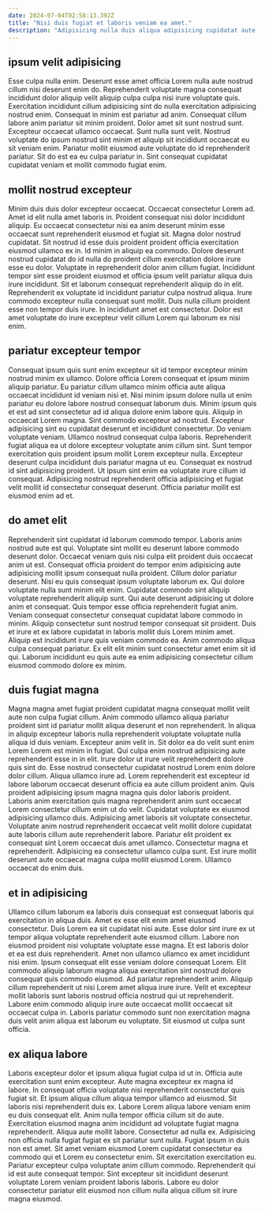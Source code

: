 ```yaml
---
date: 2024-07-04T02:58:13.392Z
title: "Nisi duis fugiat et laboris veniam ea amet."
description: "Adipisicing nulla duis aliqua adipisicing cupidatat aute sint ea sunt minim. Est ipsum deserunt irure magna culpa amet culpa velit ullamco."
---
```



## ipsum velit adipisicing

Esse culpa nulla enim. Deserunt esse amet officia Lorem nulla aute nostrud cillum nisi deserunt enim do. Reprehenderit voluptate magna consequat incididunt dolor aliquip velit aliquip culpa culpa nisi irure voluptate quis. Exercitation incididunt cillum adipisicing sint do nulla exercitation adipisicing nostrud enim.
Consequat in minim est pariatur ad anim. Consequat cillum labore anim pariatur sit minim proident. Dolor amet sit sunt nostrud sunt. Excepteur occaecat ullamco occaecat.
Sunt nulla sunt velit. Nostrud voluptate do ipsum nostrud sint minim et aliquip sit incididunt occaecat eu sit veniam enim. Pariatur mollit eiusmod aute voluptate do id reprehenderit pariatur. Sit do est ea eu culpa pariatur in. Sint consequat cupidatat cupidatat veniam et mollit commodo fugiat enim.

## mollit nostrud excepteur

Minim duis duis dolor excepteur occaecat. Occaecat consectetur Lorem ad. Amet id elit nulla amet laboris in. Proident consequat nisi dolor incididunt aliquip. Eu occaecat consectetur nisi ea anim deserunt minim esse occaecat sunt reprehenderit eiusmod et fugiat sit. Magna dolor nostrud cupidatat. Sit nostrud id esse duis proident proident officia exercitation eiusmod ullamco ex in.
Id minim in aliquip ea commodo. Dolore deserunt nostrud cupidatat do id nulla do proident cillum exercitation dolore irure esse eu dolor. Voluptate in reprehenderit dolor anim cillum fugiat. Incididunt tempor sint esse proident eiusmod et officia ipsum velit pariatur aliqua duis irure incididunt. Sit et laborum consequat reprehenderit aliquip do in elit. Reprehenderit ex voluptate id incididunt pariatur culpa nostrud aliqua.
Irure commodo excepteur nulla consequat sunt mollit. Duis nulla cillum proident esse non tempor duis irure. In incididunt amet est consectetur. Dolor est amet voluptate do irure excepteur velit cillum Lorem qui laborum ex nisi enim.

## pariatur excepteur tempor

Consequat ipsum quis sunt enim excepteur sit id tempor excepteur minim nostrud minim ex ullamco. Dolore officia Lorem consequat et ipsum minim aliquip pariatur. Eu pariatur cillum ullamco minim officia aute aliqua occaecat incididunt id veniam nisi et. Nisi minim ipsum dolore nulla ut enim pariatur eu dolore labore nostrud consequat laborum duis.
Minim ipsum quis et est ad sint consectetur ad id aliqua dolore enim labore quis. Aliquip in occaecat Lorem magna. Sint commodo excepteur ad nostrud. Excepteur adipisicing sint eu cupidatat deserunt et incididunt consectetur. Do veniam voluptate veniam. Ullamco nostrud consequat culpa laboris.
Reprehenderit fugiat aliqua ea ut dolore excepteur voluptate anim cillum sint. Sunt tempor exercitation quis proident ipsum mollit Lorem excepteur nulla. Excepteur deserunt culpa incididunt duis pariatur magna ut eu. Consequat ex nostrud id sint adipisicing proident. Ut ipsum sint enim ea voluptate irure cillum id consequat. Adipisicing nostrud reprehenderit officia adipisicing et fugiat velit mollit id consectetur consequat deserunt. Officia pariatur mollit est eiusmod enim ad et.

## do amet elit

Reprehenderit sint cupidatat id laborum commodo tempor. Laboris anim nostrud aute est qui. Voluptate sint mollit eu deserunt labore commodo deserunt dolor. Occaecat veniam quis nisi culpa elit proident duis occaecat anim ut est. Consequat officia proident do tempor enim adipisicing aute adipisicing mollit ipsum consequat nulla proident. Cillum dolor pariatur deserunt.
Nisi eu quis consequat ipsum voluptate laborum ex. Qui dolore voluptate nulla sunt minim elit enim. Cupidatat commodo sint aliquip voluptate reprehenderit aliquip sunt. Qui aute deserunt adipisicing ut dolore anim et consequat. Quis tempor esse officia reprehenderit fugiat anim.
Veniam consequat consectetur consequat cupidatat labore commodo in minim. Aliquip consectetur sunt nostrud tempor consequat sit proident. Duis et irure et ex labore cupidatat in laboris mollit duis Lorem minim amet. Aliquip est incididunt irure quis veniam commodo ea. Anim commodo aliqua culpa consequat pariatur. Ex elit elit minim sunt consectetur amet enim sit id qui. Laborum incididunt eu quis aute ea enim adipisicing consectetur cillum eiusmod commodo dolore ex minim.

## duis fugiat magna

Magna magna amet fugiat proident cupidatat magna consequat mollit velit aute non culpa fugiat cillum. Anim commodo ullamco aliqua pariatur proident sint id pariatur mollit aliqua deserunt et non reprehenderit. In aliqua in aliquip excepteur laboris nulla reprehenderit voluptate voluptate nulla aliqua id duis veniam. Excepteur anim velit in. Sit dolor ea do velit sunt enim Lorem Lorem est minim in fugiat.
Qui culpa enim nostrud adipisicing aute reprehenderit esse in in elit. Irure dolor ut irure velit reprehenderit dolore quis sint do. Esse nostrud consectetur cupidatat nostrud Lorem enim dolore dolor cillum. Aliqua ullamco irure ad. Lorem reprehenderit est excepteur id labore laborum occaecat deserunt officia ea aute cillum proident anim. Quis proident adipisicing ipsum magna magna quis dolor laboris proident. Laboris anim exercitation quis magna reprehenderit anim sunt occaecat Lorem consectetur cillum enim ut do velit. Cupidatat voluptate ex eiusmod adipisicing ullamco duis.
Adipisicing amet laboris sit voluptate consectetur. Voluptate anim nostrud reprehenderit occaecat velit mollit dolore cupidatat aute laboris cillum aute reprehenderit labore. Pariatur elit proident ex consequat sint Lorem occaecat duis amet ullamco. Consectetur magna et reprehenderit. Adipisicing ea consectetur ullamco culpa sunt. Est irure mollit deserunt aute occaecat magna culpa mollit eiusmod Lorem. Ullamco occaecat do enim duis.

## et in adipisicing

Ullamco cillum laborum ea laboris duis consequat est consequat laboris qui exercitation in aliqua duis. Amet ex esse elit enim amet eiusmod consectetur. Duis Lorem ea sit cupidatat nisi aute. Esse dolor sint irure ex ut tempor aliqua voluptate reprehenderit aute eiusmod cillum.
Labore non eiusmod proident nisi voluptate voluptate esse magna. Et est laboris dolor et ea est duis reprehenderit. Amet non ullamco ullamco ex amet incididunt nisi enim. Ipsum consequat elit esse veniam dolore consequat Lorem. Elit commodo aliquip laborum magna aliqua exercitation sint nostrud dolore consequat quis commodo eiusmod. Ad pariatur reprehenderit anim.
Aliquip cillum reprehenderit ut nisi Lorem amet aliqua irure irure. Velit et excepteur mollit laboris sunt laboris nostrud officia nostrud qui ut reprehenderit. Labore enim commodo aliquip irure aute occaecat mollit occaecat sit occaecat culpa in. Laboris pariatur commodo sunt non exercitation magna duis velit anim aliqua est laborum eu voluptate. Sit eiusmod ut culpa sunt officia.

## ex aliqua labore

Laboris excepteur dolor et ipsum aliqua fugiat culpa id ut in. Officia aute exercitation sunt enim excepteur. Aute magna excepteur ex magna id labore. In consequat officia voluptate nisi reprehenderit consectetur quis fugiat sit. Et ipsum aliqua cillum aliqua tempor ullamco ad eiusmod.
Sit laboris nisi reprehenderit duis ex. Labore Lorem aliqua labore veniam enim eu duis consequat elit. Anim nulla tempor officia cillum sit do aute. Exercitation eiusmod magna anim incididunt ad voluptate fugiat magna reprehenderit. Aliqua aute mollit labore. Consectetur ad nulla ex.
Adipisicing non officia nulla fugiat fugiat ex sit pariatur sunt nulla. Fugiat ipsum in duis non est amet. Sit amet veniam eiusmod Lorem cupidatat consectetur ea commodo qui et Lorem eu consectetur enim. Sit exercitation exercitation eu. Pariatur excepteur culpa voluptate anim cillum commodo. Reprehenderit qui id est aute consequat tempor. Sint excepteur sit incididunt deserunt voluptate Lorem veniam proident laboris laboris. Labore eu dolor consectetur pariatur elit eiusmod non cillum nulla aliqua cillum sit irure magna eiusmod.

